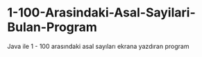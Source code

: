 # 1-100-Arasindaki-Asal-Sayilari-Bulan-Program
Java ile 1 - 100 arasındaki asal sayıları ekrana yazdıran program
